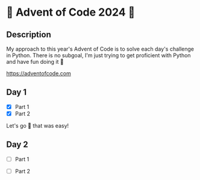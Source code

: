 # 🎄 Advent of Code 2024 🎄

## Description

My approach to this year's Advent of Code is to solve each day's challenge in Python. 
There is no subgoal, I'm just trying to get proficient with Python and have fun doing it 🚀

https://adventofcode.com

## Day 1

- [x] Part 1
- [x] Part 2

Let's go 🚀 that was easy!

## Day 2

- [ ] Part 1
- [ ] Part 2

